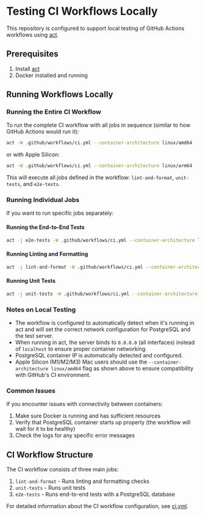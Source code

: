 # Testing CI Workflows Locally

This repository is configured to support local testing of GitHub Actions workflows using [act](https://github.com/nektos/act).

## Prerequisites

1. Install [act](https://github.com/nektos/act#installation)
2. Docker installed and running

## Running Workflows Locally

### Running the Entire CI Workflow

To run the complete CI workflow with all jobs in sequence (similar to how GitHub Actions would run it):

```bash
act -W .github/workflows/ci.yml --container-architecture linux/amd64
```

or with Apple Silicon:

```bash
act -W .github/workflows/ci.yml --container-architecture linux/arm64
```

This will execute all jobs defined in the workflow: `lint-and-format`, `unit-tests`, and `e2e-tests`.

### Running Individual Jobs

If you want to run specific jobs separately:

#### Running the End-to-End Tests

```bash
act -j e2e-tests -W .github/workflows/ci.yml --container-architecture linux/amd64
```

#### Running Linting and Formatting

```bash
act -j lint-and-format -W .github/workflows/ci.yml --container-architecture linux/amd64
```

#### Running Unit Tests

```bash
act -j unit-tests -W .github/workflows/ci.yml --container-architecture linux/amd64
```

### Notes on Local Testing

- The workflow is configured to automatically detect when it's running in act and will set the correct network configuration for PostgreSQL and the test server.
- When running in act, the server binds to `0.0.0.0` (all interfaces) instead of `localhost` to ensure proper container networking.
- PostgreSQL container IP is automatically detected and configured.
- Apple Silicon (M1/M2/M3) Mac users should use the `--container-architecture linux/amd64` flag as shown above to ensure compatibility with GitHub's CI environment.

### Common Issues

If you encounter issues with connectivity between containers:

1. Make sure Docker is running and has sufficient resources
2. Verify that PostgreSQL container starts up properly (the workflow will wait for it to be healthy)
3. Check the logs for any specific error messages

## CI Workflow Structure

The CI workflow consists of three main jobs:

1. `lint-and-format` - Runs linting and formatting checks
2. `unit-tests` - Runs unit tests
3. `e2e-tests` - Runs end-to-end tests with a PostgreSQL database

For detailed information about the CI workflow configuration, see [ci.yml](../workflows/ci.yml).
